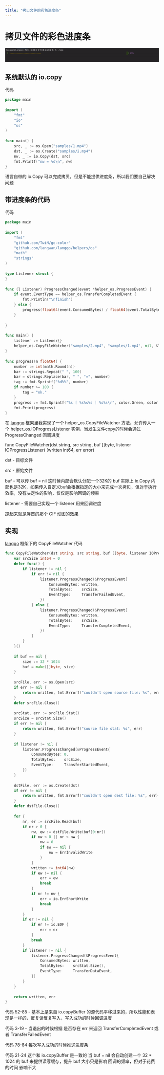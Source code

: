 ```yaml
---
title: "拷贝文件的彩色进度条"
---
```

# 拷贝文件的彩色进度条

![output](output.gif)

## 系统默认的 io.copy

代码

```go
package main

import (
	"fmt"
	"io"
	"os"
)

func main() {
	src, _ := os.Open("samples/1.mp4")
	dst, _ := os.Create("samples/2.mp4")
	nw, _ := io.Copy(dst, src)
	fmt.Printf("nw = %d\n", nw)
}
```

语言自带的 io.Copy 可以完成拷贝，但是不能提供进度条，所以我们要自己解决问题

## 带进度条的代码

代码

```go
package main

import (
	"fmt"
	"github.com/TwiN/go-color"
	"github.com/langwan/langgo/helpers/os"
	"math"
	"strings"
)

type Listener struct {
}

func (l Listener) ProgressChanged(event *helper_os.ProgressEvent) {
	if event.EventType == helper_os.TransferCompletedEvent {
		fmt.Println("\nfinish")
	} else {
		progress(float64(event.ConsumedBytes) / float64(event.TotalBytes) * 100.0)
	}

}

func main() {
	listener := Listener{}
	helper_os.CopyFileWatcher("samples/2.mp4", "samples/1.mp4", nil, &listener)
}

func progress(n float64) {
	number := int(math.Round(n))
	bar := strings.Repeat(" ", 100)
	bar = strings.Replace(bar, " ", "=", number)
	tag := fmt.Sprintf("%d%%", number)
	if number >= 100 {
		tag = "ok."
	}
	progress := fmt.Sprintf("%s [ %s%s%s ] %s%s\r", color.Green, color.Yellow, bar, color.Green, color.Purple, tag)
	fmt.Print(progress)
}
```



在 [langgo](https://github.com/langwan/langgo) 框架里我实现了一个 helper_os.CopyFileWatcher 方法，允许传入一个 helper_os.IOProgressListener 实例，当发生文件copy的时候会通过 ProgressChanged 回调进度

func CopyFileWatcher(dst string, src string, buf []byte, listener IOProgressListener) (written int64, err error)

dst - 目标文件

src - 原始文件

buf - 可以传 buf = nil 这时候内部会默认分配一个32K的 buf 实际上 io.Copy 内部也是32K，如果传入自定义buf会根据指定的大小来完成一次拷贝，但对于执行效率，没有决定性的影响，仅仅是影响回调的频率

listener - 需要自己实现一个 listener 用来回调进度

跑起来就是屏首的那个 GIF 动图的效果

## 实现

[langgo](https://github.com/langwan/langgo) 框架下的 CopyFileWatcher 代码

```go {linenos=table,hl_lines=[8,"15-17"],linenostart=1}
func CopyFileWatcher(dst string, src string, buf []byte, listener IOProgressListener) (written int64, err error) {
	var srcSize int64 = 0
	defer func() {
		if listener != nil {
			if err != nil {
				listener.ProgressChanged(&ProgressEvent{
					ConsumedBytes: written,
					TotalBytes:    srcSize,
					EventType:     TransferFailedEvent,
				})
			} else {
				listener.ProgressChanged(&ProgressEvent{
					ConsumedBytes: written,
					TotalBytes:    srcSize,
					EventType:     TransferCompletedEvent,
				})
			}
		}
	}()

	if buf == nil {
		size := 32 * 1024
		buf = make([]byte, size)
	}

	srcFile, err := os.Open(src)
	if err != nil {
		return written, fmt.Errorf("couldn't open source file: %s", err)
	}
	defer srcFile.Close()

	srcStat, err := srcFile.Stat()
	srcSize = srcStat.Size()
	if err != nil {
		return written, fmt.Errorf("source file stat: %s", err)
	}

	if listener != nil {
		listener.ProgressChanged(&ProgressEvent{
			ConsumedBytes: 0,
			TotalBytes:    srcSize,
			EventType:     TransferStartedEvent,
		})
	}

	dstFile, err := os.Create(dst)
	if err != nil {
		return written, fmt.Errorf("couldn't open dest file: %s", err)
	}
	defer dstFile.Close()

	for {
		nr, er := srcFile.Read(buf)
		if nr > 0 {
			nw, ew := dstFile.Write(buf[0:nr])
			if nw < 0 || nr < nw {
				nw = 0
				if ew == nil {
					ew = ErrInvalidWrite
				}
			}
			written += int64(nw)
			if ew != nil {
				err = ew
				break
			}
			if nr != nw {
				err = io.ErrShortWrite
				break
			}
		}
		if er != nil {
			if er != io.EOF {
				err = er
			}
			break
		}
		if listener != nil {
			listener.ProgressChanged(&ProgressEvent{
				ConsumedBytes: written,
				TotalBytes:    srcStat.Size(),
				EventType:     TransferDataEvent,
			})
		}
	}

	return written, err
}
```

代码 52-85 - 基本上是来自 io.copyBuffer 的源代码平移过来的，所以性能和表现是一样的，反复读反复写入，写入成功的时候回调进度

代码 3-19 - 当退出的时候根据 是否存在 err 来返回 TransferCompletedEvent 或者 TransferFailedEvent

代码 78-84 每次写入成功的时候推送进度条

代码 21-24 这个和 io.copyBuffer 是一致的 当 buf = nil 会自动创建一个 32 * 1024 的 buf 来提供读写缓存，提升 buf 大小只是影响 回调的频率，但对于花费的时间 影响不大

